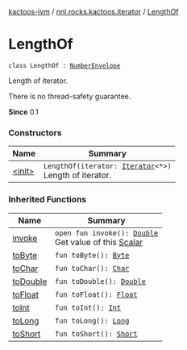 [kactoos-jvm](../../index.md) / [nnl.rocks.kactoos.iterator](../index.md) / [LengthOf](./index.md)

# LengthOf

`class LengthOf : `[`NumberEnvelope`](../../nnl.rocks.kactoos.scalar/-number-envelope/index.md)

Length of iterator.

There is no thread-safety guarantee.

**Since**
0.1

### Constructors

| Name | Summary |
|---|---|
| [&lt;init&gt;](-init-.md) | `LengthOf(iterator: `[`Iterator`](https://kotlinlang.org/api/latest/jvm/stdlib/kotlin.collections/-iterator/index.html)`<*>)`<br>Length of iterator. |

### Inherited Functions

| Name | Summary |
|---|---|
| [invoke](../../nnl.rocks.kactoos.scalar/-number-envelope/invoke.md) | `open fun invoke(): `[`Double`](https://kotlinlang.org/api/latest/jvm/stdlib/kotlin/-double/index.html)<br>Get value of this [Scalar](../../nnl.rocks.kactoos/-scalar/index.md) |
| [toByte](../../nnl.rocks.kactoos.scalar/-number-envelope/to-byte.md) | `fun toByte(): `[`Byte`](https://kotlinlang.org/api/latest/jvm/stdlib/kotlin/-byte/index.html) |
| [toChar](../../nnl.rocks.kactoos.scalar/-number-envelope/to-char.md) | `fun toChar(): `[`Char`](https://kotlinlang.org/api/latest/jvm/stdlib/kotlin/-char/index.html) |
| [toDouble](../../nnl.rocks.kactoos.scalar/-number-envelope/to-double.md) | `fun toDouble(): `[`Double`](https://kotlinlang.org/api/latest/jvm/stdlib/kotlin/-double/index.html) |
| [toFloat](../../nnl.rocks.kactoos.scalar/-number-envelope/to-float.md) | `fun toFloat(): `[`Float`](https://kotlinlang.org/api/latest/jvm/stdlib/kotlin/-float/index.html) |
| [toInt](../../nnl.rocks.kactoos.scalar/-number-envelope/to-int.md) | `fun toInt(): `[`Int`](https://kotlinlang.org/api/latest/jvm/stdlib/kotlin/-int/index.html) |
| [toLong](../../nnl.rocks.kactoos.scalar/-number-envelope/to-long.md) | `fun toLong(): `[`Long`](https://kotlinlang.org/api/latest/jvm/stdlib/kotlin/-long/index.html) |
| [toShort](../../nnl.rocks.kactoos.scalar/-number-envelope/to-short.md) | `fun toShort(): `[`Short`](https://kotlinlang.org/api/latest/jvm/stdlib/kotlin/-short/index.html) |

